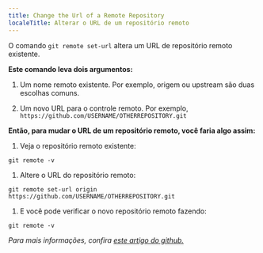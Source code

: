 ```yaml
---
title: Change the Url of a Remote Repository
localeTitle: Alterar o URL de um repositório remoto
---
```

O comando `git remote set-url` altera um URL de repositório remoto existente.

**Este comando leva dois argumentos:**

1.  Um nome remoto existente. Por exemplo, origem ou upstream são duas escolhas comuns.
    
2.  Um novo URL para o controle remoto. Por exemplo, `https://github.com/USERNAME/OTHERREPOSITORY.git`
    

**Então, para mudar o URL de um repositório remoto, você faria algo assim:**

1.  Veja o repositório remoto existente:

`git remote -v`

1.  Altere o URL do repositório remoto:

`git remote set-url origin https://github.com/USERNAME/OTHERREPOSITORY.git`

1.  E você pode verificar o novo repositório remoto fazendo:

`git remote -v`

_Para mais informações, confira [este artigo do github.](https://help.github.com/articles/changing-a-remote-s-url/)_